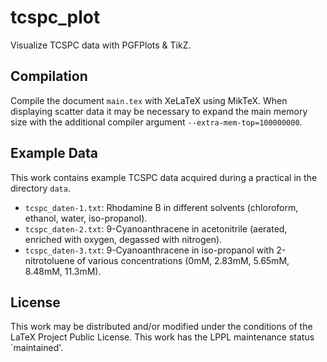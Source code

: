 # tcspc_plot

Visualize TCSPC data with PGFPlots & TikZ.

## Compilation

Compile the document ``main.tex`` with XeLaTeX using MikTeX. When displaying scatter data it may be necessary to expand 
the main memory size with the additional compiler argument ``--extra-mem-top=100000000``.

## Example Data

This work contains example TCSPC data acquired during a practical in the directory ``data``.
- ``tcspc_daten-1.txt``: Rhodamine B in different solvents (chloroform, ethanol, water, iso-propanol).
- ``tcspc_daten-2.txt``: 9-Cyanoanthracene in acetonitrile (aerated, enriched with oxygen, degassed with nitrogen).
- ``tcspc_daten-3.txt``: 9-Cyanoanthracene in iso-propanol with 2-nitrotoluene of various concentrations (0mM, 2.83mM, 5.65mM, 8.48mM, 11.3mM).

## License

This work may be distributed and/or modified under the conditions of the LaTeX Project Public License. This work has 
the LPPL maintenance status `maintained'.